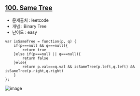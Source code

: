 ## [100. Same Tree](https://leetcode.com/problems/same-tree/description/?envType=problem-list-v2&envId=binary-tree)

- 문제출처 : leetcode
- 개념 : Binary Tree
- 난이도 : easy


```
var isSameTree = function(p, q) {
    if(p===null && q===null){
        return true
    }else if(p===null || q===null){
        return false
    }else{
        return p.val===q.val && isSameTree(p.left,q.left) && isSameTree(p.right,q.right)
    }
};
```

![image](https://github.com/user-attachments/assets/e366cebc-4986-4d5d-a923-e70d81ab1eaf)
